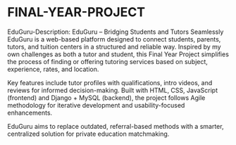 # FINAL-YEAR-PROJECT
EduGuru-Description:
EduGuru – Bridging Students and Tutors Seamlessly
EduGuru is a web-based platform designed to connect students, parents, tutors, and tuition centers in a structured and reliable way. Inspired by my own challenges as both a tutor and student, this Final Year Project simplifies the process of finding or offering tutoring services based on subject, experience, rates, and location.

Key features include tutor profiles with qualifications, intro videos, and reviews for informed decision-making. Built with HTML, CSS, JavaScript (frontend) and Django + MySQL (backend), the project follows Agile methodology for iterative development and usability-focused enhancements.

EduGuru aims to replace outdated, referral-based methods with a smarter, centralized solution for private education matchmaking.
